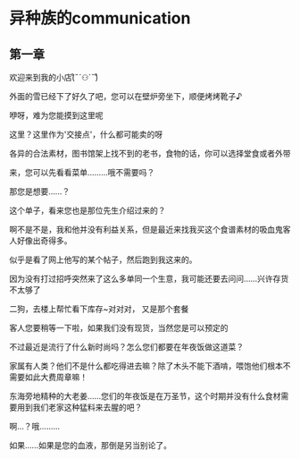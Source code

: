 # 异种族的communication

## 第一章

欢迎来到我的小店(͒˶´⚇`˵)͒

外面的雪已经下了好久了吧，您可以在壁炉旁坐下，顺便烤烤靴子♪

咿呀，难为您能摸到这里呢

这里？这里作为'交接点'，什么都可能卖的呀

各异的合法素材，图书馆架上找不到的老书，食物的话，你可以选择堂食或者外带

来，您可以先看看菜单………哦不需要吗？

那您是想要……？

这个单子，看来您也是那位先生介绍过来的？

啊不是不是，我和他并没有利益关系，但是最近来找我买这个食谱素材的吸血鬼客人好像出奇得多。

似乎是看了网上他写的某个帖子，然后跑到我这来的。

因为没有打过招呼突然来了这么多单同一个生意，我可能还要去问问……兴许存货不太够了

二狗，去楼上帮忙看下库存~对对对， 又是那个套餐

客人您要稍等一下啦，如果我们没有现货，当然您是可以预定的

不过最近是流行了什么新时尚吗？怎么您们都要在年夜饭做这道菜？

家属有人类？他们不是什么都吃得进去嘛？除了木头不能下酒啃，喂饱他们根本不需要如此大费周章嘛！

东海旁地精种的大老姜……您们的年夜饭是在万圣节，这个时期并没有什么食材需要用到我们老家这种猛料来去腥的吧？

啊…？哦………

如果……如果是您的血液，那倒是另当别论了。

